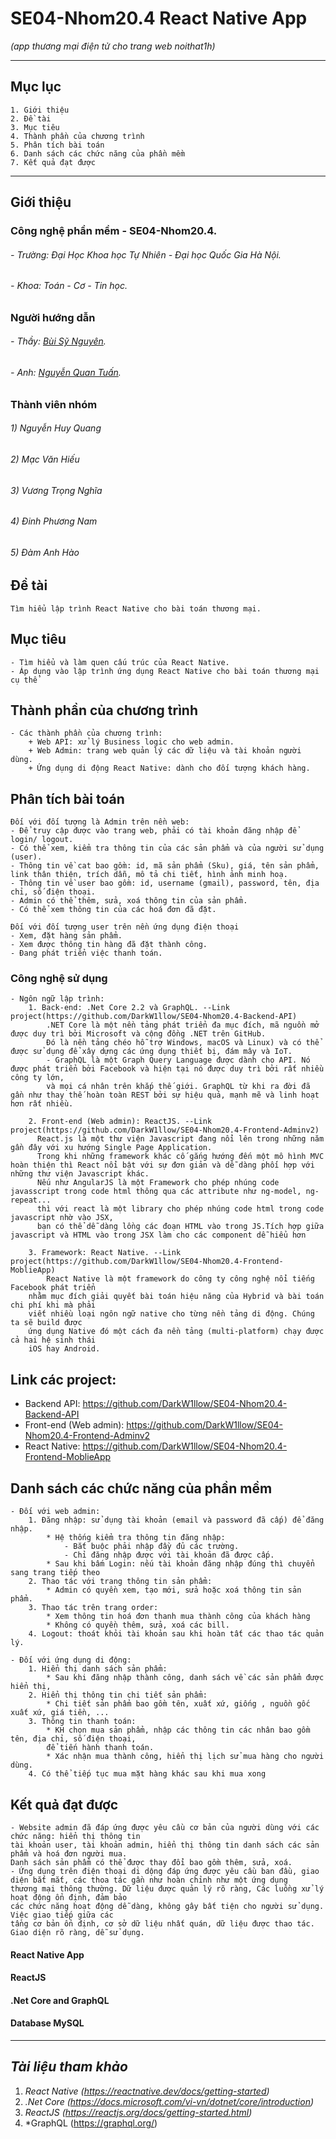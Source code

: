 # SE04-Nhom20.4   React Native App
*(app thương mại điện tử cho trang web noithat1h)*

---
## Mục lục
~~~
1. Giới thiệu
2. Đề tài
3. Mục tiêu
4. Thành phần của chương trình
5. Phân tích bài toán
6. Danh sách các chức năng của phần mềm
7. Kết quả đạt được

~~~

---

## Giới thiệu
### Công nghệ phần mềm - SE04-Nhom20.4. 
###### - Trường: Đại Học Khoa học Tự Nhiên - Đại học Quốc Gia Hà Nội.
###### - Khoa: Toán - Cơ - Tin học.
### Người hướng dẫn
###### - Thầy: [Bùi Sỹ Nguyên](https://www.facebook.com/nguyenbs).
###### - Anh: [Nguyễn Quan Tuấn](https://www.facebook.com/nguyenquan.tuan.5).

### Thành viên nhóm
###### 1) Nguyễn Huy Quang
###### 2) Mạc Văn Hiếu
###### 3) Vương Trọng Nghĩa
###### 4) Đinh Phương Nam
###### 5) Đàm Anh Hào
    
##  **Đề tài**
    Tìm hiểu lập trình React Native cho bài toán thương mại.
    
## **Mục tiêu**
    - Tìm hiểu và làm quen cấu trúc của React Native.
    - Áp dụng vào lập trình ứng dụng React Native cho bài toán thương mại cụ thể
    
## **Thành phần của chương trình**    
    - Các thành phần của chương trình:
        + Web API: xử lý Business logic cho web admin.
        + Web Admin: trang web quản lý các dữ liệu và tài khoản người dùng.
        + Ứng dụng di động React Native: dành cho đối tượng khách hàng.
    
## **Phân tích bài toán** 
    Đối với đối tượng là Admin trên nền web:
    - Để truy cập được vào trang web, phải có tài khoản đăng nhập để login/ logout.
    - Có thể xem, kiểm tra thông tin của các sản phẩm và của người sử dụng (user).
    - Thông tin về cat bao gồm: id, mã sản phẩm (Sku), giá, tên sản phẩm, link thân thiện, trích dẫn, mô tả chi tiết, hình ảnh minh hoạ.
    - Thông tin về user bao gồm: id, username (gmail), password, tên, địa chỉ, số điện thoại.
    - Admin có thể thêm, sửa, xoá thông tin của sản phẩm.
    - Có thể xem thông tin của các hoá đơn đã đặt.
    
    Đối với đối tượng user trên nền ứng dụng điện thoại
    - Xem, đặt hàng sản phẩm.
    - Xem được thông tin hàng đã đặt thành công.
    - Đang phát triển việc thanh toán.
    
   ### Công nghệ sử dụng
    - Ngôn ngữ lập trình:
        1. Back-end: .Net Core 2.2 và GraphQL. --Link project(https://github.com/DarkW1llow/SE04-Nhom20.4-Backend-API)
            .NET Core là một nền tảng phát triển đa mục đích, mã nguồn mở được duy trì bởi Microsoft và cộng đồng .NET trên GitHub. 
            Đó là nền tảng chéo hỗ trợ Windows, macOS và Linux) và có thể được sử dụng để xây dựng các ứng dụng thiết bị, đám mây và IoT.
            - GraphQL là một Graph Query Language được dành cho API. Nó được phát triển bởi Facebook và hiện tại nó được duy trì bởi rất nhiều công ty lớn, 
            và mọi cá nhân trên khắp thế giới. GraphQL từ khi ra đời đã gần như thay thế hoàn toàn REST bởi sự hiệu quả, mạnh mẽ và linh hoạt hơn rất nhiều.
            
        2. Front-end (Web admin): ReactJS. --Link project(https://github.com/DarkW1llow/SE04-Nhom20.4-Frontend-Adminv2)
          React.js là một thư viện Javascript đang nổi lên trong những năm gần đây với xu hướng Single Page Application. 
          Trong khi những framework khác cố gắng hướng đến một mô hình MVC hoàn thiện thì React nổi bật với sự đơn giản và dễ dàng phối hợp với những thư viện Javascript khác.
          Nếu như AngularJS là một Framework cho phép nhúng code javasscript trong code html thông qua các attribute như ng-model, ng-repeat...
          thì với react là một library cho phép nhúng code html trong code javascript nhờ vào JSX, 
          bạn có thể dễ dàng lồng các đoạn HTML vào trong JS.Tích hợp giữa javascript và HTML vào trong JSX làm cho các component dễ hiểu hơn
          
        3. Framework: React Native. --Link project(https://github.com/DarkW1llow/SE04-Nhom20.4-Frontend-MoblieApp)
            React Native là một framework do công ty công nghệ nổi tiếng Facebook phát triển 
        nhằm mục đích giải quyết bài toán hiệu năng của Hybrid và bài toán chi phí khi mà phải
        viết nhiều loại ngôn ngữ native cho từng nền tảng di động. Chúng ta sẽ build được 
        ứng dụng Native đó một cách đa nền tảng (multi-platform) chạy được cả hai hệ sinh thái
        iOS hay Android.
        
## Link các project:
- Backend API: https://github.com/DarkW1llow/SE04-Nhom20.4-Backend-API
- Front-end (Web admin): https://github.com/DarkW1llow/SE04-Nhom20.4-Frontend-Adminv2
- React Native: https://github.com/DarkW1llow/SE04-Nhom20.4-Frontend-MoblieApp
    
## **Danh sách các chức năng của phần mềm**
    - Đối với web admin:
        1. Đăng nhập: sử dụng tài khoản (email và password đã cấp) để đăng nhập. 
            * Hệ thống kiểm tra thông tin đăng nhập:
                - Bắt buộc phải nhập đầy đủ các trường.
                - Chỉ đăng nhập được với tài khoản đã được cấp.
            * Sau khi bấm Login: nếu tài khoản đăng nhập đúng thì chuyển sang trang tiếp theo
        2. Thao tác với trang thông tin sản phẩm:
            * Admin có quyền xem, tạo mới, sửa hoặc xoá thông tin sản phẩm.
        3. Thao tác trên trang order:
            * Xem thông tin hoá đơn thanh mua thành công của khách hàng
            * Không có quyền thêm, sửa, xoá các bill.
        4. Logout: thoát khỏi tài khoản sau khi hoàn tất các thao tác quản lý.
        
    - Đối với ứng dụng di động:
        1. Hiển thị danh sách sản phẩm:
            * Sau khi đăng nhập thành công, danh sách về các sản phẩm được hiển thị, 
        2. Hiển thị thông tin chi tiết sản phẩm:
            * Chi tiết sản phẩm bao gồm tên, xuất xứ, giống , nguồn gốc xuất xứ, giá tiền, ...
        3. Thông tin thanh toán:
            * KH chọn mua sản phẩm, nhập các thông tin các nhân bao gồm tên, địa chỉ, số điện thoại,
            để tiến hành thanh toán.
            * Xác nhận mua thành công, hiển thị lịch sử mua hàng cho người dùng. 
        4. Có thể tiếp tục mua mặt hàng khác sau khi mua xong

## **Kết quả đạt được**
    - Website admin đã đáp ứng được yêu cầu cơ bản của người dùng với các chức năng: hiển thị thông tin 
    tài khoản user, tài khoản admin, hiển thị thông tin danh sách các sản phẩm và hoá đơn người mua.
    Danh sách sản phẩm có thể được thay đổi bao gồm thêm, sửa, xoá. 
    - Ứng dụng trên điện thoại di dộng đáp ứng được yêu cầu ban đầu, giao diện bắt mắt, các thoa tác gần như hoàn chỉnh như một ứng dụng
    thương mại thông thường. Dữ liệu được quản lý rõ ràng, Các luồng xử lý hoạt động ổn định, đảm bảo 
    các chức năng hoạt động dễ dàng, không gây bất tiện cho người sử dụng. Việc giao tiếp giữa các
    tầng cơ bản ổn định, cơ sở dữ liệu nhất quán, dữ liệu được thao tác. Giao diện rõ ràng, dễ sử dụng.



####  **React Native App** 


####  **ReactJS**


####  **.Net Core and GraphQL**


####  **Database MySQL**

---
##  *Tài liệu tham khảo*
1. *React Native (https://reactnative.dev/docs/getting-started)*
2. *.Net Core (https://docs.microsoft.com/vi-vn/dotnet/core/introduction)*
3. *ReactJS (https://reactjs.org/docs/getting-started.html)*
4. *GraphQL (https://graphql.org/)

